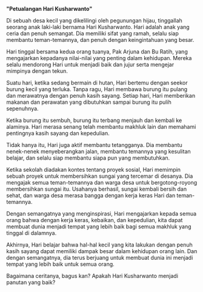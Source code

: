 
**"Petualangan Hari Kusharwanto"**

Di sebuah desa kecil yang dikelilingi oleh pegunungan hijau, tinggallah seorang anak laki-laki bernama Hari Kusharwanto. Hari adalah anak yang ceria dan penuh semangat. Dia memiliki sifat yang ramah, selalu siap membantu teman-temannya, dan penuh dengan keingintahuan yang besar.

Hari tinggal bersama kedua orang tuanya, Pak Arjuna dan Bu Ratih, yang mengajarkan kepadanya nilai-nilai yang penting dalam kehidupan. Mereka selalu mendorong Hari untuk menjadi baik dan jujur serta mengejar mimpinya dengan tekun.

Suatu hari, ketika sedang bermain di hutan, Hari bertemu dengan seekor burung kecil yang terluka. Tanpa ragu, Hari membawa burung itu pulang dan merawatnya dengan penuh kasih sayang. Setiap hari, Hari memberikan makanan dan perawatan yang dibutuhkan sampai burung itu pulih sepenuhnya.

Ketika burung itu sembuh, burung itu terbang menjauh dan kembali ke alaminya. Hari merasa senang telah membantu makhluk lain dan memahami pentingnya kasih sayang dan kepedulian.

Tidak hanya itu, Hari juga aktif membantu tetangganya. Dia membantu nenek-nenek menyeberangkan jalan, membantu temannya yang kesulitan belajar, dan selalu siap membantu siapa pun yang membutuhkan.

Ketika sekolah diadakan kontes tentang proyek sosial, Hari memimpin sebuah proyek untuk membersihkan sungai yang tercemar di desanya. Dia mengajak semua teman-temannya dan warga desa untuk bergotong-royong membersihkan sungai itu. Usahanya berhasil, sungai kembali bersih dan sehat, dan warga desa merasa bangga dengan kerja keras Hari dan teman-temannya.

Dengan semangatnya yang menginspirasi, Hari mengajarkan kepada semua orang bahwa dengan kerja keras, kebaikan, dan kepedulian, kita dapat membuat dunia menjadi tempat yang lebih baik bagi semua makhluk yang tinggal di dalamnya.

Akhirnya, Hari belajar bahwa hal-hal kecil yang kita lakukan dengan penuh kasih sayang dapat memiliki dampak besar dalam kehidupan orang lain. Dan dengan semangatnya, dia terus berjuang untuk membuat dunia ini menjadi tempat yang lebih baik untuk semua orang.

Bagaimana ceritanya, bagus kan? Apakah Hari Kusharwanto menjadi panutan yang baik?
